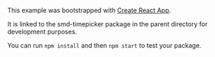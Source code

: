 This example was bootstrapped with [Create React App](https://github.com/facebook/create-react-app).

It is linked to the smd-timepicker package in the parent directory for development purposes.

You can run `npm install` and then `npm start` to test your package.
